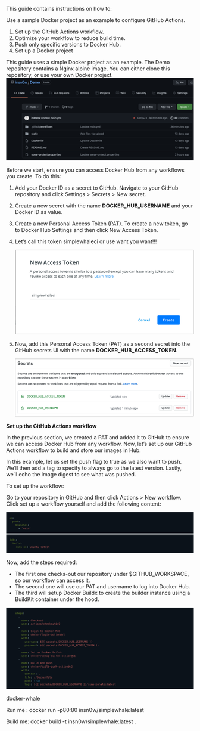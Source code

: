 This guide contains instructions on how to:

Use a sample Docker project as an example to configure GitHub Actions.

 1. Set up the GitHub Actions workflow.
 2. Optimize your workflow to reduce build time.
 3. Push only specific versions to Docker Hub.
 4. Set up a Docker project

This guide uses a simple Docker project as an example. The Demo repository contains a Nginx alpine image. You can either clone this repository, or use your own Docker project.
<img src="images/1.png" wight=200>

Before we start, ensure you can access Docker Hub from any workflows you create. 
To do this:

   1. Add your Docker ID as a secret to GitHub. Navigate to your GitHub repository and click Settings > Secrets > New secret.

   2. Create a new secret with the name **DOCKER_HUB_USERNAME** and your Docker ID as value.

   3. Create a new Personal Access Token (PAT). To create a new token, go to Docker Hub Settings and then click New Access Token.

   4. Let’s call this token simplewhaleci or use want you want!!!


         <img src="images/github-access-token.png">


   5. Now, add this Personal Access Token (PAT) as a second secret into the GitHub secrets UI with the name **DOCKER_HUB_ACCESS_TOKEN**.


         <img src="images/github-secrets.png">
         
         
   **Set up the GitHub Actions workflow**
   
In the previous section, we created a PAT and added it to GitHub to ensure we can access Docker Hub from any workflow. Now, let’s set up our GitHub Actions workflow to build and store our images in Hub.

In this example, let us set the push flag to true as we also want to push. We’ll then add a tag to specify to always go to the latest version. Lastly, we’ll echo the image digest to see what was pushed.

To set up the workflow:

Go to your repository in GitHub and then click Actions > New workflow.
Click set up a workflow yourself and add the following content:      

   <img src="images/2.png">     
   
   
   <img src="images/3.png"> 
   
   
Now, add the steps required:

   - The first one checks-out our repository under $GITHUB_WORKSPACE, so our workflow can access it.
   - The second one will use our PAT and username to log into Docker Hub.
   - The third will setup Docker Buildx to create the builder instance using a BuildKit container under the hood.

   <img src="images/4.png">     

docker-whale

Run me : docker run -p80:80 insn0w/simplewhale:latest

Build me: docker build -t insn0w/simplewhale:latest .
